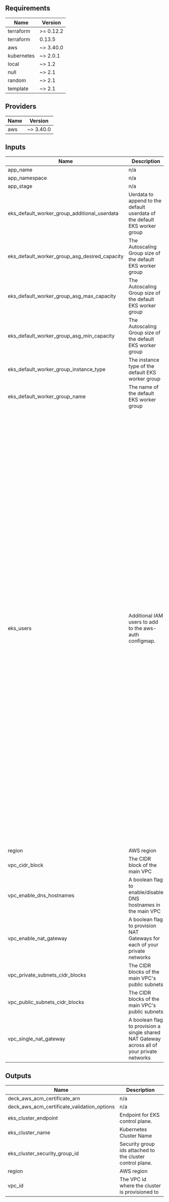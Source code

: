 ## Requirements

| Name | Version |
|------|---------|
| terraform | >= 0.12.2 |
| terraform | 0.13.5 |
| aws | ~> 3.40.0 |
| kubernetes | ~> 2.0.1 |
| local | ~> 1.2 |
| null | ~> 2.1 |
| random | ~> 2.1 |
| template | ~> 2.1 |

## Providers

| Name | Version |
|------|---------|
| aws | ~> 3.40.0 |

## Inputs

| Name | Description | Type | Default | Required |
|------|-------------|------|---------|:--------:|
| app\_name | n/a | `any` | n/a | yes |
| app\_namespace | n/a | `any` | n/a | yes |
| app\_stage | n/a | `any` | n/a | yes |
| eks\_default\_worker\_group\_additional\_userdata | Uerdata to append to the default userdata of the default EKS worker group | `number` | `1` | no |
| eks\_default\_worker\_group\_asg\_desired\_capacity | The Autoscaling Group size of the default EKS worker group | `number` | `4` | no |
| eks\_default\_worker\_group\_asg\_max\_capacity | The Autoscaling Group size of the default EKS worker group | `number` | `10` | no |
| eks\_default\_worker\_group\_asg\_min\_capacity | The Autoscaling Group size of the default EKS worker group | `number` | `3` | no |
| eks\_default\_worker\_group\_instance\_type | The instance type of the default EKS worker group | `string` | `"m5.large"` | no |
| eks\_default\_worker\_group\_name | The name of the default EKS worker group | `string` | `"default-worker-group"` | no |
| eks\_users | Additional IAM users to add to the aws-auth configmap. | <pre>list(object({<br>    userarn  = string<br>    username = string<br>    groups   = list(string)<br>  }))</pre> | <pre>[<br>  {<br>    "groups": [<br>      "system:masters"<br>    ],<br>    "userarn": "arn:aws:iam::292999226676:user/jonah.jones",<br>    "username": "jonah.jones"<br>  },<br>  {<br>    "groups": [<br>      "system:masters"<br>    ],<br>    "userarn": "arn:aws:iam::292999226676:user/fontanalorenz@gmail.com",<br>    "username": "fontanalorenz@gmail.com"<br>  },<br>  {<br>    "groups": [<br>      "system:masters"<br>    ],<br>    "userarn": "arn:aws:iam::292999226676:user/leodidonato@gmail.com",<br>    "username": "leodidonato@gmail.com"<br>  },<br>  {<br>    "groups": [<br>      "system:masters"<br>    ],<br>    "userarn": "arn:aws:iam::292999226676:user/leonardo.grasso",<br>    "username": "leonardo.grasso"<br>  },<br>  {<br>    "groups": [<br>      "system:masters"<br>    ],<br>    "userarn": "arn:aws:iam::292999226676:user/massimiliano.giovagnoli",<br>    "username": "massimiliano.giovagnoli"<br>  },<br>  {<br>    "groups": [<br>      "system:masters"<br>    ],<br>    "userarn": "arn:aws:iam::292999226676:user/spencer.krum",<br>    "username": "spencer.krum"<br>  },<br>  {<br>    "groups": [<br>      "system:masters"<br>    ],<br>    "userarn": "arn:aws:iam::292999226676:user/thomas.labarussias",<br>    "username": "thomas.labarussias"<br>  },<br>  {<br>    "groups": [<br>      "system:masters"<br>    ],<br>    "userarn": "arn:aws:iam::292999226676:user/circleci",<br>    "username": "circleci"<br>  },<br>  {<br>    "groups": [<br>      "system:masters"<br>    ],<br>    "userarn": "arn:aws:iam::292999226676:user/michele@zuccala.com",<br>    "username": "michele@zuccala.com"<br>  }<br>]</pre> | no |
| region | AWS region | `string` | `"eu-west-1"` | no |
| vpc\_cidr\_block | The CIDR block of the main VPC | `string` | `"10.0.0.0/16"` | no |
| vpc\_enable\_dns\_hostnames | A boolean flag to enable/disable DNS hostnames in the main VPC | `bool` | `true` | no |
| vpc\_enable\_nat\_gateway | A boolean flag to provision NAT Gateways for each of your private networks | `bool` | `true` | no |
| vpc\_private\_subnets\_cidr\_blocks | The CIDR blocks of the main VPC's public subnets | `list` | `[]` | no |
| vpc\_public\_subnets\_cidr\_blocks | The CIDR blocks of the main VPC's public subnets | `list` | `[]` | no |
| vpc\_single\_nat\_gateway | A boolean flag to provision a single shared NAT Gateway across all of your private networks | `bool` | `true` | no |

## Outputs

| Name | Description |
|------|-------------|
| deck\_aws\_acm\_certificate\_arn | n/a |
| deck\_aws\_acm\_certificate\_validation\_options | n/a |
| eks\_cluster\_endpoint | Endpoint for EKS control plane. |
| eks\_cluster\_name | Kubernetes Cluster Name |
| eks\_cluster\_security\_group\_id | Security group ids attached to the cluster control plane. |
| region | AWS region |
| vpc\_id | The VPC id where the cluster is provisioned to |

